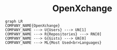 <h1 align="center">OpenXchange</h1>

```mermaid
graph LR
COMPANY_NAME{OpenXchange}
COMPANY_NAME ---> U{Users} ---> UN[1]
COMPANY_NAME ---> R{Repositories} ---> RN[0]
COMPANY_NAME ---> G{Gists} ---> GN[0]
COMPANY_NAME ---> ML{Most Used<br>Languages}
```
